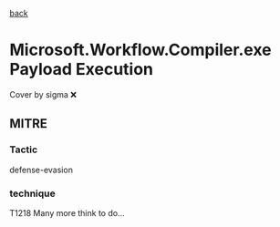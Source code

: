 [back](../index.md)
# Microsoft.Workflow.Compiler.exe Payload Execution
Cover by sigma :x: 
## MITRE
### Tactic
defense-evasion
### technique
T1218
Many more think to do...